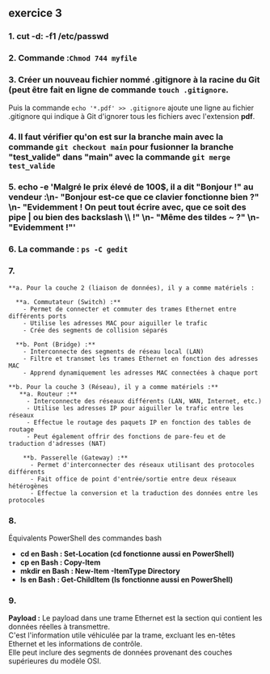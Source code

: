 ## **</ins>  exercice 3 </ins>**

### 1. cut -d: -f1 /etc/passwd   

### 2. Commande :`Chmod 744 myfile`   

### 3. Créer un nouveau fichier nommé .gitignore à la racine du Git (peut être fait en ligne de commande `touch .gitignore`.  
 Puis la commande `echo '*.pdf' >> .gitignore` ajoute une ligne au fichier .gitignore qui indique à Git d'ignorer tous les fichiers avec l'extension **pdf**.   
   
### 4. Il faut vérifier qu'on est sur la branche main avec la commande `git checkout main` pour fusionner la branche "test_valide" dans "main" avec la commande `git merge test_valide`   

### 5. echo -e 'Malgré le prix élevé de 100$, il a dit "Bonjour !" au vendeur :\n- "Bonjour est-ce que ce clavier fonctionne bien ?" \n- "Evidemment ! On peut tout écrire avec, que ce soit des pipe | ou bien des backslash \\\\ !" \n- "Même des tildes ~ ?" \n- "Evidemment !"'   

### 6. La commande : `ps -C gedit`   

### 7. 
    **a. Pour la couche 2 (liaison de données), il y a comme matériels :
    
      **a. Commutateur (Switch) :** 
	    - Permet de connecter et commuter des trames Ethernet entre différents ports
		- Utilise les adresses MAC pour aiguiller le trafic
		- Crée des segments de collision séparés
	
	  **b. Pont (Bridge) :** 
    	- Interconnecte des segments de réseau local (LAN)   
		- Filtre et transmet les trames Ethernet en fonction des adresses MAC   
		- Apprend dynamiquement les adresses MAC connectées à chaque port   
		
	**b. Pour la couche 3 (Réseau), il y a comme matériels :**   
	   **a. Routeur :**   
		 - Interconnecte des réseaux différents (LAN, WAN, Internet, etc.)   
		 - Utilise les adresses IP pour aiguiller le trafic entre les réseaux  
		 - Effectue le routage des paquets IP en fonction des tables de routage
		 - Peut également offrir des fonctions de pare-feu et de traduction d'adresses (NAT)   
		 
		**b. Passerelle (Gateway) :**
          - Permet d'interconnecter des réseaux utilisant des protocoles différents
          - Fait office de point d'entrée/sortie entre deux réseaux hétérogènes   
          - Effectue la conversion et la traduction des données entre les protocoles   

### 8.
Équivalents PowerShell des commandes bash

- **cd en Bash : Set-Location (cd fonctionne aussi en PowerShell)**    
- **cp en Bash : Copy-Item**    
- **mkdir en Bash : New-Item -ItemType Directory**    
- **ls en Bash : Get-ChildItem (ls fonctionne aussi en PowerShell)**   	

### 9. 

**Payload :** Le payload dans une trame Ethernet est la section qui contient les données réelles à transmettre.  
C'est l'information utile véhiculée par la trame, excluant les en-têtes Ethernet et les informations de contrôle.  
Elle peut inclure des segments de données provenant des couches supérieures du modèle OSI.  
	
	  


